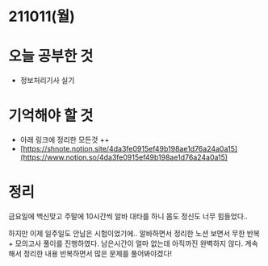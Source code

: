 # 211011(월)

# 오늘 공부한 것

- 정보처리기사 실기

# 기억해야 할 것

- 아래 링크에 정리한 모든것 ++
- [https://shnote.notion.site/4da3fe0915ef49b198ae1d76a24a0a15](https://www.notion.so/4da3fe0915ef49b198ae1d76a24a0a15)

# 정리

금요일에 백신맞고 주말에 10시간씩 알바 대타를 하니 몸도 정신도 너무 힘들었다..

하지만 이제 일주일도 안남은 시험이었기에.. 알바하면서 정리한 노션 보면서 무한 반복 + 모의고사 풀이를 진행하였다. 남은시간이 얼마 없는데 아직까진 완벽하지 않다. 계속해서 정리한 내용 반복하면서 많은 문제를 풀어봐야겠다!

